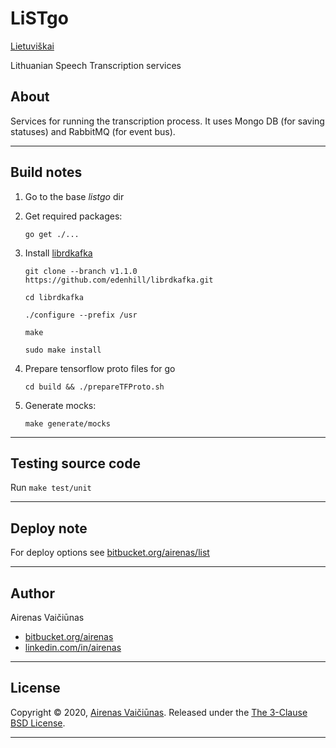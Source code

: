 # LiSTgo

[Lietuviškai](README.lt.md)

Lithuanian Speech Transcription services

## About

Services for running the transcription process. It uses Mongo DB (for saving statuses) and RabbitMQ (for event bus).

---

## Build notes

1. Go to the base *listgo* dir

1. Get required packages:

    `go get ./...`

1. Install [librdkafka](https://github.com/confluentinc/confluent-kafka-go)

    `git clone --branch v1.1.0 https://github.com/edenhill/librdkafka.git`

    `cd librdkafka`

    `./configure --prefix /usr`

    `make`

    `sudo make install`

1. Prepare tensorflow proto files for go

    `cd build && ./prepareTFProto.sh`

1. Generate mocks:

    `make generate/mocks`

---

## Testing source code

Run `make test/unit`

---

## Deploy note

For deploy options see [bitbucket.org/airenas/list](https://bitbucket.org/airenas/list)

---

## Author

Airenas Vaičiūnas

- [bitbucket.org/airenas](https://bitbucket.org/airenas)
- [linkedin.com/in/airenas](https://www.linkedin.com/in/airenas/)

---

## License

Copyright © 2020, [Airenas Vaičiūnas](https://bitbucket.org/airenas).
Released under the [The 3-Clause BSD License](LICENSE).

---
